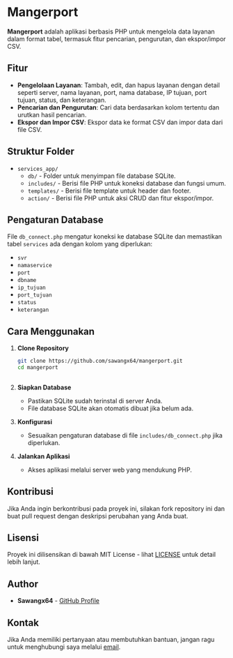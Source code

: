 # Mangerport

**Mangerport** adalah aplikasi berbasis PHP untuk mengelola data layanan dalam format tabel, termasuk fitur pencarian, pengurutan, dan ekspor/impor CSV.

## Fitur

- **Pengelolaan Layanan**: Tambah, edit, dan hapus layanan dengan detail seperti server, nama layanan, port, nama database, IP tujuan, port tujuan, status, dan keterangan.
- **Pencarian dan Pengurutan**: Cari data berdasarkan kolom tertentu dan urutkan hasil pencarian.
- **Ekspor dan Impor CSV**: Ekspor data ke format CSV dan impor data dari file CSV.

## Struktur Folder

- `services_app/`
  - `db/` - Folder untuk menyimpan file database SQLite.
  - `includes/` - Berisi file PHP untuk koneksi database dan fungsi umum.
  - `templates/` - Berisi file template untuk header dan footer.
  - `action/` - Berisi file PHP untuk aksi CRUD dan fitur ekspor/impor.

## Pengaturan Database

File `db_connect.php` mengatur koneksi ke database SQLite dan memastikan tabel `services` ada dengan kolom yang diperlukan:

- `svr`
- `namaservice`
- `port`
- `dbname`
- `ip_tujuan`
- `port_tujuan`
- `status`
- `keterangan`

## Cara Menggunakan

1. **Clone Repository**
   ```bash
   git clone https://github.com/sawangx64/mangerport.git
   cd mangerport
 

2. **Siapkan Database**
   - Pastikan SQLite sudah terinstal di server Anda.
   - File database SQLite akan otomatis dibuat jika belum ada.

3. **Konfigurasi**
   - Sesuaikan pengaturan database di file `includes/db_connect.php` jika diperlukan.

4. **Jalankan Aplikasi**
   - Akses aplikasi melalui server web yang mendukung PHP.

## Kontribusi

Jika Anda ingin berkontribusi pada proyek ini, silakan fork repository ini dan buat pull request dengan deskripsi perubahan yang Anda buat.

## Lisensi

Proyek ini dilisensikan di bawah MIT License - lihat [LICENSE](LICENSE) untuk detail lebih lanjut.

## Author

- **Sawangx64** - [GitHub Profile](https://github.com/sawangx64)

## Kontak

Jika Anda memiliki pertanyaan atau membutuhkan bantuan, jangan ragu untuk menghubungi saya melalui [email](mailto:sawangx64@gmail.com).
